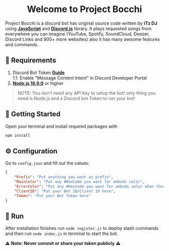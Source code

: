 <h1 align="center">Welcome to Project Bocchi</h1>

Project Bocchi is a discord bot has original source code written by **iTz DJ** using **[JavaScript](https://www.javascript.com/)** and **[Discord.js](discord.js.org/)** library. It plays requested songs from everywhere you can imagine (YouTube, Spotify, SoundCloud, Deezer, Discord Links and 900+ more websites) also it has many awsome features and commands.
## 🚧 Requirements
1. Discord Bot Token **[Guide](https://discordjs.guide/preparations/setting-up-a-bot-application.html#creating-your-bot)**  
   1.1. Enable "Message Content Intent" in Discord Developer Portal
2. **[Node.js 16.9.0](https://nodejs.org/en/download/)** or higher
> NOTE: You don't need any API Key to setup the bot! only thing you need is Node.js and a Discord bot Token to run your bot!
## 🚀 Getting Started
Open your terminal and install required packages with
```sh
npm install
```
## ⚙️ Configuration
Go to `config.json` and fill out the values:
```json
{
    "Prefix": "Put anything you want as prefix",
    "MainColor": "Put any #HexCode you want for embeds color",
    "ErrorColor": "Put any #HexCode you want for embeds color when there is an error",
    "ClientID": "Put your Bot ID/Client ID here",
    "Token": "Put your Bot Token here"
}
```
## 🧠 Run
After installation finishes run `node register.js` to deploy slash commands and then run `node index.js` in terminal to start the bot.




⚠️ **Note: Never commit or share your token publicly** ⚠️